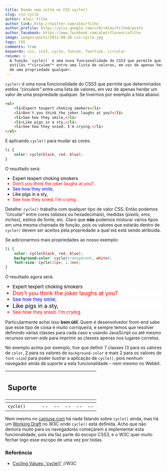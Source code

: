 ```yaml
---
title: Dando uma volta no CSS cycle()
slug: css-cycle
author: Almir Filho
author_link: http://twitter.com/almirfilho
author_profile: https://plus.google.com/u/0/+AlmirFilho0/posts
author_facebook: https://www.facebook.com/almirflorenciofilho
image: images/posts/2012-08-26-css-cycle.jpg
tags: CSS
comments: true
keywords: css, css3, cycle, funcao, function, circular
resumo: >
  A função `cycle()` é uma nova funcionalidade do CSS3 que permite que determinados
  estilos *"circulem"* entre uma lista de valores, em vez de apenas herdar um valor
  de uma propriedade qualquer.
---
```

<style>
.example .c1 {
	color: black;
}
.example .c2 {
	color: red;
}
.example .c3 {
	color: blue;
}
.example .b1 {
	background-color: transparent;
}
.example .b2 {
	background-color: white;
}
.example .f1 {
	font-size: 15px;
}
.example .f2 {
	font-size: 1.3em;
}
</style>
`cycle()` é uma nova funcionalidade do CSS3 que permite que determinados estilos *"circulem"* entre uma lista de valores, em vez
de apenas herdar um valor de uma propriedade qualquer. Se tivermos por exemplo a lista abaixo:

```html
<ul>
    <li>Expert texpert choking smokers</li>
    <li>Don't you think the joker laughs at you?</li>
    <li>See how they smile,</li>
    <li>Like pigs in a sty,</li>
    <li>See how they snied. I'm crying.</li>
</ul>
```

E aplicando `cycle()` para mudar as cores:

```css
li {
    color: cycle(black, red, blue);
}
```

O resultado será:

<div class="img example">
	<ul>
		<li class="c1">Expert texpert choking smokers</li>
		<li class="c2">Don't you think the joker laughs at you?</li>
		<li class="c3">See how they smile,</li>
		<li class="c1">Like pigs in a sty,</li>
		<li class="c2">See how they snied. I'm crying.</li>
	</ul>
</div>

Detalhe: `cycle()` trabalha com qualquer tipo de valor CSS. Então podemos *"circular"* entre cores (*aliases* ou hexadecimais), medidas (*pixels*, *ems*, *inches*), estilos de fonte, etc.
Claro que **não** podemos misturar vários tipos em uma mesma chamada de função, pois os valores que estarão dentro de `cycle()`
devem ser aceitos pela propriedade a qual ela está sendo atribuída.

Se adicionarmos mais propriedades ao nosso exemplo:

```css
li {
    color: cycle(black, red, blue);
    background-color: cycle(transparent, white);
    font-size: cycle(15px, 1.3em);
}
```

O resultado agora será:

<div class="img example">
	<ul>
		<li class="c1 b1 f1">Expert texpert choking smokers</li>
		<li class="c2 b2 f2">Don't you think the joker laughs at you?</li>
		<li class="c3 b1 f1">See how they smile,</li>
		<li class="c1 b2 f2">Like pigs in a sty,</li>
		<li class="c2 b1 f1">See how they snied. I'm crying.</li>
	</ul>
</div>

Particularmente achei isso **bem útil**. Quem é desenvolvedor front-end sabe que esse tipo de coisa é muito corriqueira,
e sempre temos que resolver definindo várias classes para cada caso e usando JavaScript ou até mesmo recursos *server-side*
para imprimir as classes apenas nos lugares corretos.

No exemplo acima por exemplo, tive que definir 7 classes (3 para os valores de `color`, 2 para os valores de `background-color` e
mais 2 para os valores de `font-size`) para poder ilustrar a aplicação de `cycle()`, pois nenhum navegador ainda dá suporte
a esta funcionalidade – nem mesmo no Webkit.

<table class="support">
	<thead>
		<tr>
			<th class="subject"><h2>Suporte</h2></th>
			<th class="browser chrome"><div class="i"></div></th>
			<th class="browser safari"><div class="i"></div></th>
			<th class="browser firefox"><div class="i"></div></th>
			<th class="browser ie"><div class="i"></div></th>
			<th class="browser opera"><div class="i"></div></th>
		</tr>
		<tr>
			<th></th>
			<th colspan="5" class="base"></th>
		</tr>
	</thead>
	<tbody>
		<tr>
			<td class="property"><code>cycle()</code></td>
			<td>--</td>
			<td>--</td>
			<td>--</td>
			<td>--</td>
			<td>--</td>
		</tr>
	</tbody>
</table>

Nem mesmo no [caniuse.com](http://caniuse.com) há nada falando sobre `cycle()` ainda, mas há um
[Working Draft](http://www.w3.org/TR/css3-values/#cycle-value "Cycling Values: 'cycle()'") no W3C onde `cycle()` está definida.
Acho que não demora muito para os navegadores começarem a implementar esta funcionalidade, pois ela faz parte do escopo CSS3,
e o W3C quer muito fechar logo esse escopo de uma vez por todas.

<aside class="fonte">
	<h3>Referência</h3>
	<ul>
		<li><a href="http://www.w3.org/TR/css3-values/#cycle-value" alt="Cycling Values: 'cycle()'" title="Cycling Values: 'cycle()'">Cycling Values: 'cycle()'</a> <span class="comment">//W3C</span></li>
	</ul>
</aside>
